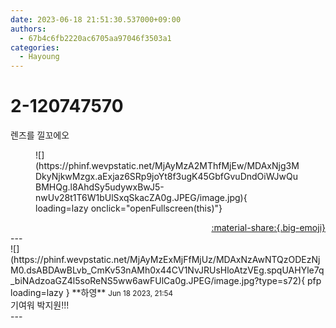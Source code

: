 ```yaml
---
date: 2023-06-18 21:51:30.537000+09:00
authors:
  - 67b4c6fb2220ac6705aa97046f3503a1
categories:
  - Hayoung
---
```


# 2-120747570

<div class="post-container" markdown="1">
<div class="content-container md-sidebar__scrollwrap" markdown="1">

렌즈를 낄꼬에오
<figure markdown="1">
![](https://phinf.wevpstatic.net/MjAyMzA2MThfMjEw/MDAxNjg3MDkyNjkwMzgx.aExjaz6SRp9joYt8f3ugK45GbfGvuDndOiWJwQuBMHQg.l8AhdSy5udywxBwJ5-nwUv28t1T6W1bUlSxqSkacZA0g.JPEG/image.jpg){ loading=lazy onclick="openFullscreen(this)"}
</figure>


</div>
</div>

<div style="text-align: right;" markdown="1">
<a href="https://weverse.io/fromis9/artist/2-120747570" style="text-align: right;">:material-share:{.big-emoji}</a>
</div>
---

<div class="comments-container md-sidebar__scrollwrap" markdown="1">
<div class="comment" markdown="1">
<div class='id-container' markdown="1">
![](https://phinf.wevpstatic.net/MjAyMzExMjFfMjUz/MDAxNzAwNTQzODEzNjM0.dsABDAwBLvb_CmKv53nAMh0x44CV1NvJRUsHloAtzVEg.spqUAHYle7q_biNAdzoaGZ4l5soReNS5ww6awFUlCa0g.JPEG/image.jpg?type=s72){ pfp loading=lazy }
**<span class="artist">하영</span>** <small>Jun 18 2023, 21:54</small><br>
</div>
<div class='comment-body' markdown="1">
기여워 박지원!!!
</div>
</div>
</div>
---
